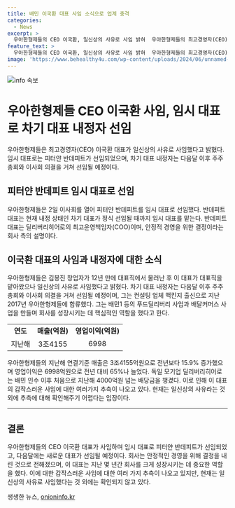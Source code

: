```yaml
---
title: 배민 이국환 대표 사임 소식으로 업계 충격
categories:
  - News
excerpt: >
  우아한형제들의 CEO 이국환, 일신상의 사유로 사임 밝혀  우아한형제들의 최고경영자(CEO) 이국환 대표가 일신상의 사유로 사임했다고 밝혀졌다. 이 대표의 사임으로 임시 대표로 피터얀 반데피트가 선임되었는데, 차기 대표 내정자는 다음달에 선임될 예정이다. 이 대표는 회사의 성장에 핵심적인 역할을 했으며, 이에 대한 갑작스러운 사임에 여러 추측이 나오고 있다. 그러나 우아한형제들은 사유 외에는 확인하기 어렵다는 입장이다.
feature_text: >
  우아한형제들의 CEO 이국환, 일신상의 사유로 사임 밝혀  우아한형제들의 최고경영자(CEO) 이국환 대표가 일신상의 사유로 사임했다고 밝혀졌다. 이 대표의 사임으로 임시 대표로 피터얀 반데피트가 선임되었는데, 차기 대표 내정자는 다음달에 선임될 예정이다. 이 대표는 회사의 성장에 핵심적인 역할을 했으며, 이에 대한 갑작스러운 사임에 여러 추측이 나오고 있다. 그러나 우아한형제들은 사유 외에는 확인하기 어렵다는 입장이다.
image: 'https://www.behealthy4u.com/wp-content/uploads/2024/06/unnamed-file.png'
---
```


<p><img src="https://www.behealthy4u.com/wp-content/uploads/2024/06/unnamed-file.png" alt="info 속보" /></p>

<h1>우아한형제들 CEO 이국환 사임, 임시 대표로 차기 대표 내정자 선임</h1>

<p data-ke-size="size16">우아한형제들은 최고경영자(CEO) 이국환 대표가 일신상의 사유로 사임했다고 밝혔다. 임시 대표로는 피터얀 반데피트가 선임되었으며, 차기 대표 내정자는 다음달 이후 주주총회와 이사회 의결을 거쳐 선임될 예정이다.</p>

<h2 data-ke-size="size26">피터얀 반데피트 임시 대표로 선임</h2>

<p data-ke-size="size16">우아한형제들은 2일 이사회를 열어 피터얀 반데피트를 임시 대표로 선임했다. 반데피트 대표는 현재 내정 상태인 차기 대표가 정식 선임될 때까지 임시 대표를 맡는다. 반데피트 대표는 딜리버리히어로의 최고운영책임자(COO)이며, 안정적 경영을 위한 결정이라는 회사 측의 설명이다.</p>

<h2 data-ke-size="size26">이국환 대표의 사임과 내정자에 대한 소식</h2>

<p data-ke-size="size16">우아한형제들은 김봉진 창업자가 12년 만에 대표직에서 물러난 후 이 대표가 대표직을 맡아왔으나 일신상의 사유로 사임했다고 밝혔다. 차기 대표 내정자는 다음달 이후 주주총회와 이사회 의결을 거쳐 선임될 예정이며, 그는 컨설팅 업체 맥킨지 출신으로 지난 2017년 우아한형제들에 합류했다. 그는 배민1 등의 푸드딜리버리 사업과 배달커머스 사업을 만들며 회사를 성장시키는 데 핵심적인 역할을 했다고 한다.</p>

<table>
    <tr>
        <td style="text-align: center;"><b>연도</b></td>
        <td style="text-align: center;"><b>매출(억원)</b></td>
        <td style="text-align: center;"><b>영업이익(억원)</b></td>
    </tr>
    <tr>
        <td style="text-align: center;">지난해</td>
        <td style="text-align: center;">3조4155</td>
        <td style="text-align: center;">6998</td>
    </tr>
</table>

<p data-ke-size="size16">우아한형제들의 지난해 연결기준 매출은 3조4155억원으로 전년보다 15.9% 증가했으며 영업이익은 6998억원으로 전년 대비 65%나 늘었다. 독일 모기업 딜리버리히어로는 배민 인수 이후 처음으로 지난해 4000억원 넘는 배당금을 챙겼다. 이로 인해 이 대표의 갑작스러운 사임에 대한 여러가지 추측이 나오고 있다. 현재는 일신상의 사유라는 것 외에 추측에 대해 확인해주기 어렵다는 입장이다.</p>

<hr>

<h2 data-ke-size="size26">결론</h2>

<p data-ke-size="size16">우아한형제들의 CEO 이국환 대표가 사임하며 임시 대표로 피터얀 반데피트가 선임되었고, 다음달에는 새로운 대표가 선임될 예정이다. 회사는 안정적인 경영을 위해 결정을 내린 것으로 전해졌으며, 이 대표는 지난 몇 년간 회사를 크게 성장시키는 데 중요한 역할을 했다. 이에 대한 갑작스러운 사임에 대한 여러 가지 추측이 나오고 있지만, 현재는 일신상의 사유로 사임했다는 것 외에는 확인되지 않고 있다.</p>
생생한 뉴스, <a href="https://onioninfo.kr" rel="dofollow">onioninfo.kr</a>


